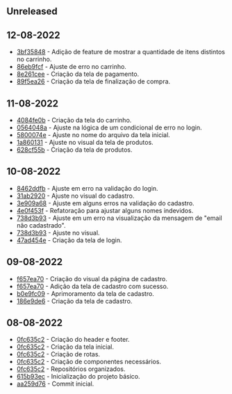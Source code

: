 ## Unreleased
## 12-08-2022
- [3bf35848](https://gitlab.com/mosty-treinamentos/08_2022/lojinha-simples/-/commit/3bf358486b788dc3eee5452febe81c9ab9f0cac8) - Adição de feature de mostrar a quantidade de itens distintos no carrinho.
- [86eb9fcf](https://gitlab.com/mosty-treinamentos/08_2022/lojinha-simples/-/commit/86eb9fcfc5395365d80f5a0354785c12e7908a20) - Ajuste de erro no carrinho.
- [8e261cee](https://gitlab.com/mosty-treinamentos/08_2022/lojinha-simples/-/commit/8e261ceef86035df7318a728a8ccf81e7135a1c4e) - Criação da tela de pagamento.
- [89f5ea26](https://gitlab.com/mosty-treinamentos/08_2022/lojinha-simples/-/commit/89f5ea26577c4d7d4c3b8adb9f9035c7e1391f1e) - Criação da tela de finalização de compra.
## 11-08-2022
- [4084fe0b](https://gitlab.com/mosty-treinamentos/08_2022/lojinha-simples/-/commit/4084fe0b6fa7d52d6d60be66a469b105298074fc) - Criação da tela do carrinho.
- [0564048a](https://gitlab.com/mosty-treinamentos/08_2022/lojinha-simples/-/commit/0564048a08b76dd9f495ed14d2e2f0e3575e16e7) - Ajuste na lógica de um condicional de erro no login.
- [5800074e](https://gitlab.com/mosty-treinamentos/08_2022/lojinha-simples/-/commit/5800074e2d6ec7314037656d984ed861d055588b) - Ajuste no nome do arquivo da tela inicial.
- [1a860131](https://gitlab.com/mosty-treinamentos/08_2022/lojinha-simples/-/commit/1a860131248f8d83c93ef3a4205fd27ceffafe05) - Ajuste no visual da tela de produtos.
- [628cf55b](https://gitlab.com/mosty-treinamentos/08_2022/lojinha-simples/-/commit/628cf55bca426cbcda48b46137a98b84ca9a72ce) - Criação da tela de produtos.
## 10-08-2022
- [8462ddfb](https://gitlab.com/mosty-treinamentos/08_2022/lojinha-simples/-/commit/8462ddfbcd4d3b9d5d5d9e59e6ddc4fc7639224c) - Ajuste em erro na validação do login.
- [31ab2920](https://gitlab.com/mosty-treinamentos/08_2022/lojinha-simples/-/commit/31ab29200d183dbf44615e380817d298e2fe31f8) - Ajuste no visual do cadastro.
- [3e909a68](https://gitlab.com/mosty-treinamentos/08_2022/lojinha-simples/-/commit/3e909a685b5b9664f1830ccea7733b0f30fdcee6) - Ajuste em alguns erros na validação do cadastro. 
- [4e0f453f](https://gitlab.com/mosty-treinamentos/08_2022/lojinha-simples/-/commit/4e0f453fc70d645e2a90acc90cefef099f3b634b) - Refatoração para ajustar alguns nomes indevidos.
- [738d3b93](https://gitlab.com/mosty-treinamentos/08_2022/lojinha-simples/-/commit/738d3b93d02dad02e7494f81d7fb0bae50875b0d) - Ajuste em um erro na visualização da mensagem de "email não cadastrado".
- [738d3b93](https://gitlab.com/mosty-treinamentos/08_2022/lojinha-simples/-/commit/738d3b93d02dad02e7494f81d7fb0bae50875b0d) - Ajuste no visual.
- [47ad454e](https://gitlab.com/mosty-treinamentos/08_2022/lojinha-simples/-/commit/47ad454e3e7f55eecd2032adbf0d65d9c0b39995) - Criação da tela de login.
## 09-08-2022
- [f657ea70](https://gitlab.com/mosty-treinamentos/08_2022/lojinha-simples/-/commit/f657ea7032f118839196baedbfdab32c7c17fa71) - Criação do visual da página de cadastro.
- [f657ea70](https://gitlab.com/mosty-treinamentos/08_2022/lojinha-simples/-/commit/f657ea7032f118839196baedbfdab32c7c17fa71) - Adição da tela de cadastro com sucesso.
- [b0e9fc09](https://gitlab.com/mosty-treinamentos/08_2022/lojinha-simples/-/commit/b0e9fc09ecae49c4101344c4f14abf60bbe0c7ab) - Aprimoramento da tela de cadastro.
- [186e9de6](https://gitlab.com/mosty-treinamentos/08_2022/lojinha-simples/-/commit/186e9de6875437f364977d0f2944a8a3b592b43e) - Criação da tela de cadastro.
## 08-08-2022
- [0fc635c2](https://gitlab.com/mosty-treinamentos/08_2022/lojinha-simples/-/commit/0fc635c26f9dcf668f678251e1a1cd6bfa11d45d) - Criação do header e footer.
- [0fc635c2](https://gitlab.com/mosty-treinamentos/08_2022/lojinha-simples/-/commit/0fc635c26f9dcf668f678251e1a1cd6bfa11d45d) - Criação da tela inicial.
- [0fc635c2](https://gitlab.com/mosty-treinamentos/08_2022/lojinha-simples/-/commit/0fc635c26f9dcf668f678251e1a1cd6bfa11d45d) - Criação de rotas.
- [0fc635c2](https://gitlab.com/mosty-treinamentos/08_2022/lojinha-simples/-/commit/0fc635c26f9dcf668f678251e1a1cd6bfa11d45d) - Criação de componentes necessários.
- [0fc635c2](https://gitlab.com/mosty-treinamentos/08_2022/lojinha-simples/-/commit/0fc635c26f9dcf668f678251e1a1cd6bfa11d45d) - Repositórios organizados.
- [615b93ec](https://gitlab.com/mosty-treinamentos/08_2022/lojinha-simples/-/commit/615b93eccf929d5a3eda7519058e3a827f4b343c) - Inicialização do projeto básico.
- [aa259d76](https://gitlab.com/mosty-treinamentos/08_2022/lojinha-simples/-/commit/aa259d760f3eee8af549a62a1f33fd50eaf58db1) - Commit inicial.